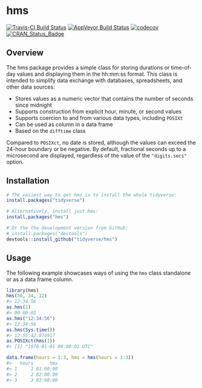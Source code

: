 
hms
===

[![Travis-CI Build Status](https://travis-ci.org/tidyverse/hms.svg?branch=master)](https://travis-ci.org/tidyverse/hms) [![AppVeyor Build Status](https://ci.appveyor.com/api/projects/status/github/tidyverse/hms?branch=master&svg=true)](https://ci.appveyor.com/project/tidyverse/hms) [![codecov](https://codecov.io/gh/tidyverse/hms/branch/master/graph/badge.svg)](https://codecov.io/gh/tidyverse/hms) [![CRAN\_Status\_Badge](http://www.r-pkg.org/badges/version/hms)](https://cran.r-project.org/package=hms)

Overview
--------

The hms package provides a simple class for storing durations or time-of-day values and displaying them in the hh:mm:ss format. This class is intended to simplify data exchange with databases, spreadsheets, and other data sources:

-   Stores values as a numeric vector that contains the number of seconds since midnight
-   Supports construction from explicit hour, minute, or second values
-   Supports coercion to and from various data types, including `POSIXt`
-   Can be used as column in a data frame
-   Based on the `difftime` class

Compared to `POSIXct`, no date is stored, although the values can exceed the 24-hour boundary or be negative. By default, fractional seconds up to a microsecond are displayed, regardless of the value of the `"digits.secs"` option.

Installation
------------

``` r
# The easiest way to get hms is to install the whole tidyverse:
install.packages("tidyverse")

# Alternatively, install just hms:
install.packages("hms")

# Or the the development version from GitHub:
# install.packages("devtools")
devtools::install_github("tidyverse/hms")
```

Usage
-----

The following example showcases ways of using the `hms` class standalone or as a data frame column.

``` r
library(hms)
hms(56, 34, 12)
#> 12:34:56
as.hms(1)
#> 00:00:01
as.hms("12:34:56")
#> 12:34:56
as.hms(Sys.time())
#> 12:55:42.974917
as.POSIXct(hms(1))
#> [1] "1970-01-01 00:00:01 UTC"

data.frame(hours = 1:3, hms = hms(hours = 1:3))
#>   hours      hms
#> 1     1 01:00:00
#> 2     2 02:00:00
#> 3     3 03:00:00
```
